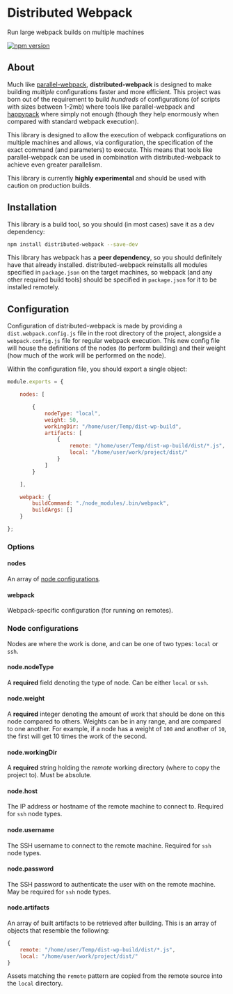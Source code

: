 # Distributed Webpack
Run large webpack builds on multiple machines

[![npm version](https://badge.fury.io/js/distributed-webpack.svg)](https://www.npmjs.com/package/distributed-webpack)

## About
Much like [parallel-webpack](https://github.com/trivago/parallel-webpack), **distributed-webpack** is designed to make building _multiple_ configurations faster and more efficient. This project was born out of the requirement to build _hundreds_ of configurations (of scripts with sizes between 1-2mb) where tools like parallel-webpack and [happypack](https://github.com/amireh/happypack) where simply not enough (though they help enormously when compared with standard webpack execution).

This library is designed to allow the execution of webpack configurations on multiple machines and allows, via configuration, the specification of the exact command (and parameters) to execute. This means that tools like parallel-webpack can be used in combination with distributed-webpack to achieve even greater parallelism.

This library is currently **highly experimental** and should be used with caution on production builds.

## Installation
This library is a build tool, so you should (in most cases) save it as a dev dependency:

```bash
npm install distributed-webpack --save-dev
```

This library has webpack has a **peer dependency**, so you should definitely have that already installed. distributed-webpack reinstalls all modules specified in `package.json` on the target machines, so webpack (and any other required build tools) should be specified in `package.json` for it to be installed remotely.

## Configuration
Configuration of distributed-webpack is made by providing a `dist.webpack.config.js` file in the root directory of the project, alongside a `webpack.config.js` file for regular webpack execution. This new config file will house the definitions of the nodes (to perform building) and their weight (how much of the work will be performed on the node).

Within the configuration file, you should export a single object:

```javascript
module.exports = {

    nodes: [

        {
            nodeType: "local",
            weight: 50,
            workingDir: "/home/user/Temp/dist-wp-build",
            artifacts: [
                {
                    remote: "/home/user/Temp/dist-wp-build/dist/*.js",
                    local: "/home/user/work/project/dist/"
                }
            ]
        }

    ],

    webpack: {
        buildCommand: "./node_modules/.bin/webpack",
        buildArgs: []
    }

};
```

### Options

#### nodes
An array of [node configurations](#node-configurations).

#### webpack
Webpack-specific configuration (for running on remotes).

### Node configurations
Nodes are where the work is done, and can be one of two types: `local` or `ssh`.

#### node.nodeType
A **required** field denoting the type of node. Can be either `local` or `ssh`.

#### node.weight
A **required** integer denoting the amount of work that should be done on this node compared to others. Weights can be in any range, and are compared to one another. For example, if a node has a weight of `100` and another of `10`, the first will get 10 times the work of the second.

#### node.workingDir
A **required** string holding the _remote_ working directory (where to copy the project to). Must be absolute.

#### node.host
The IP address or hostname of the remote machine to connect to. Required for `ssh` node types.

#### node.username
The SSH username to connect to the remote machine. Required for `ssh` node types.

#### node.password
The SSH password to authenticate the user with on the remote machine. May be required for `ssh` node types.

#### node.artifacts
An array of built artifacts to be retrieved after building. This is an array of objects that resemble the following:

```javascript
{
    remote: "/home/user/Temp/dist-wp-build/dist/*.js",
    local: "/home/user/work/project/dist/"
}
```

Assets matching the `remote` pattern are copied from the remote source into the `local` directory.
